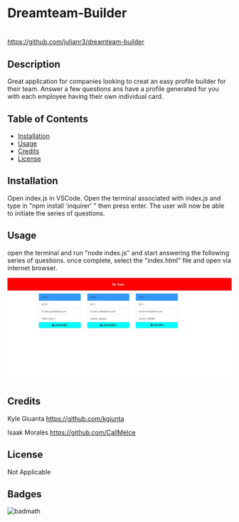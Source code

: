 # Dreamteam-Builder

# <dreamteam-builder>

https://github.com/julianr3/dreamteam-builder

## Description

Great application for companies looking to creat an easy profile builder for their team. Answer a few questions ans have a profile generated for you with each employee having their own individual card.

## Table of Contents

- [Installation](#installation)
- [Usage](#usage)
- [Credits](#credits)
- [License](#license)

## Installation
Open index.js in VSCode. Open the terminal associated with index.js and type in "npm install 'inquirer' " then press enter. 
The user will now be able to initiate the series of questions.


## Usage
open the terminal and run "node index.js" and start answering the following series of questions. once complete, select the "index.html" file and open via internet browser. 


![Image of website](./src/dreamteam-builder.jpg)

## Credits

Kyle Giuanta https://github.com/kgiunta

Isaak Morales https://github.com/CallMeIce

## License
Not Applicable

## Badges

![badmath](https://img.shields.io/github/languages/top/lernantino/badmath)
